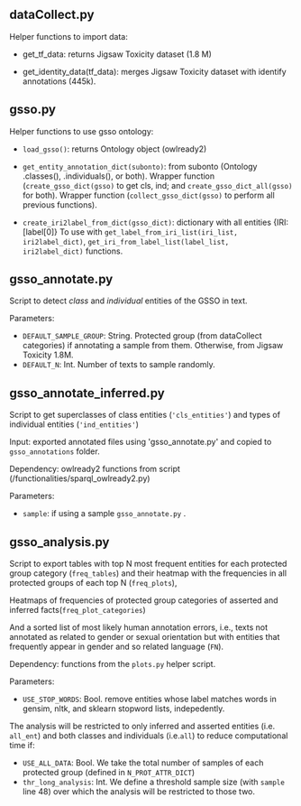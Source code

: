## dataCollect.py

Helper functions to import data:

* get_tf_data: returns Jigsaw Toxicity dataset (1.8 M)

* get_identity_data(tf_data): merges Jigsaw Toxicity dataset with identify annotations (445k).


## gsso.py

Helper functions to use gsso ontology:

* `load_gsso()`: returns Ontology object (owlready2)
* `get_entity_annotation_dict(subonto)`: from subonto (Ontology .classes(), .individuals(), or both).
Wrapper function (`create_gsso_dict(gsso)` to get cls, ind; and `create_gsso_dict_all(gsso)` for both).
Wrapper function (`collect_gsso_dict(gsso)` to perform all previous functions).

* `create_iri2label_from_dict(gsso_dict)`: dictionary with all entities {IRI:[label[0]}
To use with `get_label_from_iri_list(iri_list, iri2label_dict)`, `get_iri_from_label_list(label_list, iri2label_dict)` functions.


## gsso_annotate.py

Script to detect *class* and *individual* entities of the GSSO in text.

Parameters:
* `DEFAULT_SAMPLE_GROUP`: String. Protected group (from dataCollect categories) if annotating a sample from them. 
Otherwise, from Jigsaw Toxicity 1.8M.
* `DEFAULT_N`: Int. Number of texts to sample randomly.

## gsso_annotate_inferred.py

Script to get superclasses of class entities (`'cls_entities'`) and types of individual entities (`'ind_entities'`)

Input: exported annotated files using 'gsso_annotate.py' and copied to `gsso_annotations` folder.

Dependency: owlready2 functions from script (/functionalities/sparql_owlready2.py)

Parameters:
* `sample`: if using a sample `gsso_annotate.py` .

## gsso_analysis.py

Script to export tables with top N most frequent entities for each protected group category (`freq_tables`) 
and their heatmap with the frequencies in all protected groups of each top N (`freq_plots`),

Heatmaps of frequencies of protected group categories of asserted and inferred facts(`freq_plot_categories`)

And a sorted list of most likely human annotation errors, i.e., texts not annotated as related to gender or sexual 
orientation but with entities that frequently appear in gender and so related language (`FN`).

Dependency: functions from the `plots.py` helper script.

Parameters:
* `USE_STOP_WORDS`: Bool. remove entities whose label matches words in gensim, nltk, and sklearn stopword lists, indepedently.

The analysis will be restricted to only inferred and asserted entities (i.e. `all_ent`) and both classes and individuals (i.e.`all`)
to reduce computational time if:
* `USE_ALL_DATA`: Bool. We take the total number of samples of each protected group (defined in `N_PROT_ATTR_DICT`)
* `thr_long_analysis`: Int. We define a threshold sample size (with `sample` line 48) over which the analysis will be restricted to those two.


